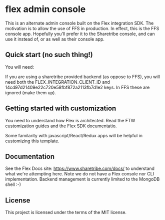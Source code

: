 # flex admin console

This is an alternate admin console built on the Flex integration SDK. The motivation is to allow the use of FFS in production. In effect, this is the FFS console app. Hopefully you'll prefer it to the Sharetribe console, and can use it instead of, or as well as their console app.

## Quick start (no such thing!)

You will need:

If you are using a sharetribe provided backend (as oppose to FFS), you will need both the FLEX_INTEGRATION_CLIENT_ID and 14cd97d21409e22c720e58fbf872a2113fb7d1e2 keys. In FFS these are ignored (make them up).

## Getting started with customization

You need to understand how Flex is architected. Read the FTW customization guides and the Flex SDK documentatio. 

Some familarity with javascript/React/Redux apps will be helpful in customizing this  template.

## Documentation

See the Flex Docs site: https://www.sharetribe.com/docs/ to understand what we're attempting here. Note we do not have a Flex console nor CLI implementation. Backend management is currently limited to the MongoDB shell :-)

## License

This project is licensed under the terms of the MIT license.

